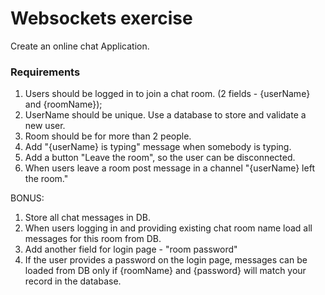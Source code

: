 # Websockets exercise

Create an online chat Application.

### Requirements

1. Users should be logged in to join a chat room. (2 fields - {userName} and {roomName});
2. UserName should be unique. Use a database to store and validate a new user.
3. Room should be for more than 2 people.
4. Add "{userName} is typing" message when somebody is typing.
5. Add a button "Leave the room", so the user can be disconnected.
6. When users leave a room post message in a channel "{userName} left the room."

BONUS:

1. Store all chat messages in DB.
2. When users logging in and providing existing chat room name load all messages for this room from DB.
3. Add another field for login page - "room password"
4. If the user provides a password on the login page, messages can be loaded from DB only if {roomName} and {password}
   will match your record in the database.
